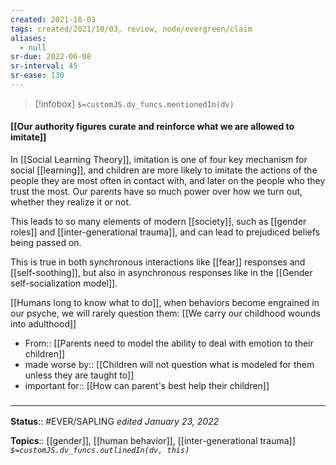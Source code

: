 ```yaml
---
created: 2021-10-03
tags: created/2021/10/03, review, node/evergreen/claim
aliases:
  - null
sr-due: 2022-06-08
sr-interval: 45
sr-ease: 130
---
```

> [!infobox]
`$=customJS.dv_funcs.mentionedIn(dv)`

#### [[Our authority figures curate and reinforce what we are allowed to imitate]] 

In [[Social Learning Theory]], imitation is one of four key mechanism for social [[learning]], 
and children are more likely to imitate the actions of the people they are most often in contact with, and later on the people who they trust the most.
Our parents have so much power over how we turn out, whether they realize it or not.

This leads to so many elements of modern [[society]], such as [[gender roles]] and [[inter-generational trauma]],
and can lead to prejudiced beliefs being passed on.

This is true in both synchronous interactions like [[fear]] responses and [[self-soothing]], but also in asynchronous responses like in the [[Gender self-socialization model]]. 

[[Humans long to know what to do]], when behaviors become engrained in our psyche, we will rarely question them:
[[We carry our childhood wounds into adulthood]]

- From:: [[Parents need to model the ability to deal with emotion to their children]]
- made worse by:: [[Children will not question what is modeled for them unless they are taught to]]
- important for:: [[How can parent's best help their children]]

### <hr class="footnote"/>

**Status**:: #EVER/SAPLING 
*edited January 23, 2022*

**Topics**:: [[gender]], [[human behavior]], [[inter-generational trauma]]
*`$=customJS.dv_funcs.outlinedIn(dv, this)`*
